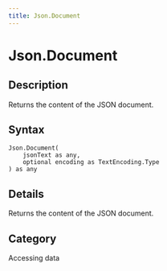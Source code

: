 ```yaml
---
title: Json.Document
---
```


# Json.Document


## Description

Returns the content of the JSON document.


## Syntax

```powerquery
Json.Document(
    jsonText as any,
    optional encoding as TextEncoding.Type
) as any
```


## Details

Returns the content of the JSON document.



## Category
Accessing data
